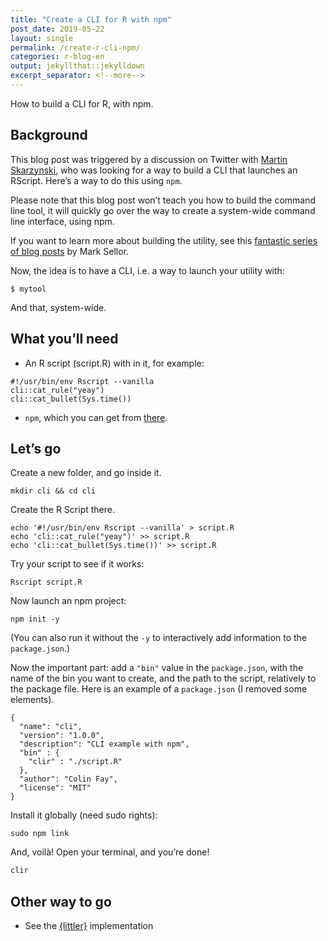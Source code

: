 ```yaml
---
title: "Create a CLI for R with npm"
post_date: 2019-05-22
layout: single
permalink: /create-r-cli-npm/
categories: r-blog-en
output: jekyllthat::jekylldown
excerpt_separator: <!--more-->
---
```


How to build a CLI for R, with npm.

## Background

This blog post was triggered by a discussion on Twitter with [Martin
Skarzynski](https://twitter.com/_ColinFay/status/1131205018068160515),
who was looking for a way to build a CLI that launches an RScript.
Here’s a way to do this using `npm`.

Please note that this blog post won’t teach you how to build the command
line tool, it will quickly go over the way to create a system-wide
command line interface, using npm.

If you want to learn more about building the utility, see this
[fantastic series of blog
posts](https://blog.sellorm.com/2017/12/18/learn-to-write-command-line-utilities-in-r/)
by Mark Sellor.

Now, the idea is to have a CLI, i.e. a way to launch your utility with:

    $ mytool

And that, system-wide.

## What you’ll need

  - An R script (script.R) with in it, for example:

<!-- end list -->

    #!/usr/bin/env Rscript --vanilla
    cli::cat_rule("yeay")
    cli::cat_bullet(Sys.time())

  - `npm`, which you can get from
    [there](https://nodejs.org/en/download/).

## Let’s go

Create a new folder, and go inside it.

    mkdir cli && cd cli

Create the R Script there.

    echo '#!/usr/bin/env Rscript --vanilla' > script.R
    echo 'cli::cat_rule("yeay")' >> script.R
    echo 'cli::cat_bullet(Sys.time())' >> script.R

Try your script to see if it works:

    Rscript script.R

Now launch an npm project:

    npm init -y

(You can also run it without the `-y` to interactively add information
to the `package.json`.)

Now the important part: add a `"bin"` value in the `package.json`, with
the name of the bin you want to create, and the path to the script,
relatively to the package file. Here is an example of a `package.json`
(I removed some elements).

    {
      "name": "cli",
      "version": "1.0.0",
      "description": "CLI example with npm",
      "bin" : {
        "clir" : "./script.R"
      },
      "author": "Colin Fay",
      "license": "MIT"
    }

Install it globally (need sudo rights):

    sudo npm link

And, voilà\! Open your terminal, and you’re done\!

``` bash
clir
```

## Other way to go

  - See the [{littler}](https://github.com/eddelbuettel/littler)
    implementation
